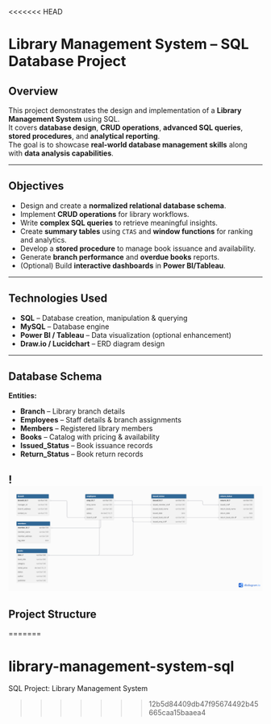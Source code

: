 <<<<<<< HEAD
# Library Management System – SQL Database Project

## Overview
This project demonstrates the design and implementation of a **Library Management System** using SQL.  
It covers **database design**, **CRUD operations**, **advanced SQL queries**, **stored procedures**, and **analytical reporting**.  
The goal is to showcase **real-world database management skills** along with **data analysis capabilities**.

---

## Objectives
- Design and create a **normalized relational database schema**.
- Implement **CRUD operations** for library workflows.
- Write **complex SQL queries** to retrieve meaningful insights.
- Create **summary tables** using `CTAS` and **window functions** for ranking and analytics.
- Develop a **stored procedure** to manage book issuance and availability.
- Generate **branch performance** and **overdue books** reports.
- (Optional) Build **interactive dashboards** in **Power BI/Tableau**.

---

## Technologies Used
- **SQL** – Database creation, manipulation & querying  
- **MySQL** – Database engine  
- **Power BI / Tableau** – Data visualization (optional enhancement)  
- **Draw.io / Lucidchart** – ERD diagram design  

---

## Database Schema
**Entities:**
- **Branch** – Library branch details  
- **Employees** – Staff details & branch assignments  
- **Members** – Registered library members  
- **Books** – Catalog with pricing & availability  
- **Issued_Status** – Book issuance records  
- **Return_Status** – Book return records  

!![ERD Diagram](ERD_Diagram.png)
---

## Project Structure
=======
# library-management-system-sql
SQL Project: Library Management System
>>>>>>> 12b5d84409db47f95674492b45665caa15baaea4
